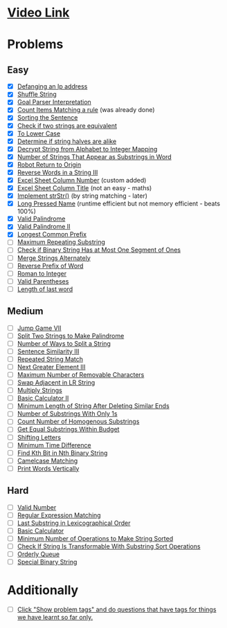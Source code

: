 # [Video Link](https://youtu.be/zL1DPZ0Ovlo)

# Problems

## Easy

- [x] [Defanging an Ip address](https://leetcode.com/problems/defanging-an-ip-address/)
- [x] [Shuffle String](https://leetcode.com/problems/shuffle-string/)
- [x] [Goal Parser Interpretation](https://leetcode.com/problems/goal-parser-interpretation/)
- [x] [Count Items Matching a rule](https://leetcode.com/problems/count-items-matching-a-rule/) (was already done)
- [x] [Sorting the Sentence](https://leetcode.com/problems/sorting-the-sentence/)
- [x] [Check if two strings are equivalent](https://leetcode.com/problems/check-if-two-string-arrays-are-equivalent/)
- [x] [To Lower Case](https://leetcode.com/problems/to-lower-case/)
- [x] [Determine if string halves are alike](https://leetcode.com/problems/determine-if-string-halves-are-alike/)
- [x] [Decrypt String from Alphabet to Integer Mapping](https://leetcode.com/problems/decrypt-string-from-alphabet-to-integer-mapping/)
- [x] [Number of Strings That Appear as Substrings in Word](https://leetcode.com/problems/number-of-strings-that-appear-as-substrings-in-word/)
- [x] [Robot Return to Origin](https://leetcode.com/problems/robot-return-to-origin/)
- [x] [Reverse Words in a String III](https://leetcode.com/problems/reverse-words-in-a-string-iii/)
- [x] [Excel Sheet Column Number](https://leetcode.com/problems/excel-sheet-column-number/) (custom added)
- [x] [Excel Sheet Column Title](https://leetcode.com/problems/excel-sheet-column-title/) (not an easy - maths)
- [x] [Implement strStr()](https://leetcode.com/problems/implement-strstr/) (by string matching - later)
- [x] [Long Pressed Name](https://leetcode.com/problems/long-pressed-name/) (runtime efficient but not memory efficient - beats 100%)
- [x] [Valid Palindrome](https://leetcode.com/problems/valid-palindrome/)
- [x] [Valid Palindrome II](https://leetcode.com/problems/valid-palindrome-ii/)
- [x] [Longest Common Prefix](https://leetcode.com/problems/longest-common-prefix/)
- [ ] [Maximum Repeating Substring](https://leetcode.com/problems/maximum-repeating-substring/)
- [ ] [Check if Binary String Has at Most One Segment of Ones](https://leetcode.com/problems/check-if-binary-string-has-at-most-one-segment-of-ones/)
- [ ] [Merge Strings Alternately](https://leetcode.com/problems/merge-strings-alternately/)
- [ ] [Reverse Prefix of Word](https://leetcode.com/problems/reverse-prefix-of-word/)
- [ ] [Roman to Integer](https://leetcode.com/problems/roman-to-integer/)
- [ ] [Valid Parentheses](https://leetcode.com/problems/valid-parentheses/)
- [ ] [Length of last word](https://leetcode.com/problems/length-of-last-word/)
 
## Medium

- [ ] [Jump Game VII](https://leetcode.com/problems/jump-game-vii/)
- [ ] [Split Two Strings to Make Palindrome](https://leetcode.com/problems/split-two-strings-to-make-palindrome/)
- [ ] [Number of Ways to Split a String](https://leetcode.com/problems/number-of-ways-to-split-a-string/)
- [ ] [Sentence Similarity III](https://leetcode.com/problems/sentence-similarity-iii/)
- [ ] [Repeated String Match](https://leetcode.com/problems/repeated-string-match/)
- [ ] [Next Greater Element III](https://leetcode.com/problems/next-greater-element-iii/)
- [ ] [Maximum Number of Removable Characters](https://leetcode.com/problems/maximum-number-of-removable-characters/)
- [ ] [Swap Adjacent in LR String](https://leetcode.com/problems/swap-adjacent-in-lr-string/)
- [ ] [Multiply Strings](https://leetcode.com/problems/multiply-strings/)
- [ ] [Basic Calculator II](https://leetcode.com/problems/basic-calculator-ii/)
- [ ] [Minimum Length of String After Deleting Similar Ends](https://leetcode.com/problems/minimum-length-of-string-after-deleting-similar-ends/)
- [ ] [Number of Substrings With Only 1s](https://leetcode.com/problems/number-of-substrings-with-only-1s/)
- [ ] [Count Number of Homogenous Substrings](https://leetcode.com/problems/count-number-of-homogenous-substrings/)
- [ ] [Get Equal Substrings Within Budget](https://leetcode.com/problems/get-equal-substrings-within-budget/)
- [ ] [Shifting Letters](https://leetcode.com/problems/shifting-letters/)
- [ ] [Minimum Time Difference](https://leetcode.com/problems/minimum-time-difference/)
- [ ] [Find Kth Bit in Nth Binary String](https://leetcode.com/problems/find-kth-bit-in-nth-binary-string/)
- [ ] [Camelcase Matching](https://leetcode.com/problems/camelcase-matching/)
- [ ] [Print Words Vertically](https://leetcode.com/problems/print-words-vertically/)

 ## Hard

- [ ] [Valid Number](https://leetcode.com/problems/valid-number/)
- [ ] [Regular Expression Matching](https://leetcode.com/problems/regular-expression-matching/)
- [ ] [Last Substring in Lexicographical Order](https://leetcode.com/problems/last-substring-in-lexicographical-order/)
- [ ] [Basic Calculator](https://leetcode.com/problems/basic-calculator/)
- [ ] [Minimum Number of Operations to Make String Sorted](https://leetcode.com/problems/minimum-number-of-operations-to-make-string-sorted/)
- [ ] [Check If String Is Transformable With Substring Sort Operations](https://leetcode.com/problems/check-if-string-is-transformable-with-substring-sort-operations/)
- [ ] [Orderly Queue](https://leetcode.com/problems/orderly-queue/)
- [ ] [Special Binary String](https://leetcode.com/problems/special-binary-string/)

# Additionally
 
- [ ] [Click "Show problem tags" and do questions that have tags for things we have learnt so far only.](https://leetcode.com/tag/string/)

 
